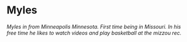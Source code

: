 # Myles

###### Myles in from Minneapolis Minnesota. First time being in Missouri. In his free time he likes to watch videos and play basketball at the mizzou rec. 
